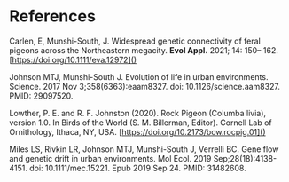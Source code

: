 
# References 

Carlen, E, Munshi-South, J. Widespread genetic connectivity of feral pigeons across the Northeastern megacity. __Evol Appl.__ 2021; 14: 150– 162. [https://doi.org/10.1111/eva.12972]()

Johnson MTJ, Munshi-South J. Evolution of life in urban environments. Science. 2017 Nov 3;358(6363):eaam8327. doi: 10.1126/science.aam8327. PMID: 29097520.

Lowther, P. E. and R. F. Johnston (2020). Rock Pigeon (Columba livia), version 1.0. In Birds of the World (S. M. Billerman, Editor). Cornell Lab of Ornithology, Ithaca, NY, USA. [https://doi.org/10.2173/bow.rocpig.01]()

Miles LS, Rivkin LR, Johnson MTJ, Munshi-South J, Verrelli BC. Gene flow and genetic drift in urban environments. Mol Ecol. 2019 Sep;28(18):4138-4151. doi: 10.1111/mec.15221. Epub 2019 Sep 24. PMID: 31482608.
